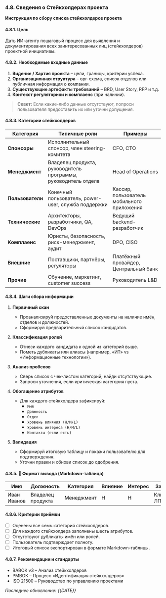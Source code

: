 
### 4.8. Сведения о Стейкхолдерах проекта 
**Инструкция по сбору списка стейкхолдеров проекта**

#### 4.8.1. Цель
Дать ИИ-агенту пошаговый процесс для выявления и документирования всех заинтересованных лиц (стейкхолдеров) проектной инициативы.

#### 4.8.2. Необходимые входные данные
1. **Видение / Хартия проекта** – цели, границы, критерии успеха.
2. **Организационная структура** – орг-схема, список отделов или публичная информация о компании.
3. **Существующие артефакты требований** – BRD, User Story, RFP и т.д.
4. **Контекст регуляторики и комплаенс** (при наличии).

> **Совет:** Если какие-либо данные отсутствуют, попроси пользователя предоставить их или уточни допущения.

#### 4.8.3. Категории стейкхолдеров

| Категория     | Типичные роли                               | Примеры                          |
|---------------|---------------------------------------------|----------------------------------|
| **Спонсоры**  | Исполнительный спонсор, член steering-комитета | CFO, CTO                        |
| **Менеджмент**| Владелец продукта, руководитель программы, руководитель отдела | Head of Operations |
| **Пользователи**| Конечный пользователь, power-user, служба поддержки | Кассир, пользователь мобильного приложения |
| **Технические**| Архитекторы, разработчики, QA, DevOps       | Ведущий backend-разработчик     |
| **Комплаенс** | Юристы, безопасность, риск-менеджмент, аудит | DPO, CISO                       |
| **Внешние**   | Поставщики, партнёры, регуляторы            | Платёжный провайдер, Центральный банк |
| **Прочие**    | Обучение, маркетинг, customer success       | Руководитель L&D                |

#### 4.8.4. Шаги сбора информации

1. **Первичный скан**
   - Проанализируй предоставленные документы на наличие имён, отделов и должностей.
   - Сформируй предварительный список кандидатов.

2. **Классификация ролей**
   - Отнеси каждого кандидата к одной из категорий выше.
   - Пометь дубликаты или алиасы (например, «ИТ» vs «Информационные технологии»).

3. **Анализ пробелов**
   - Сверь список с чек-листом категорий; найди отсутствующие.
   - Запроси уточнения, если критическая категория пуста.

4. **Обогащение атрибутов**
   - Для каждого стейкхолдера зафиксируй: 
     - `Имя`
     - `Должность`
     - `Отдел`
     - `Уровень влияния (H/M/L)`
     - `Уровень интереса (H/M/L)`
     - `Контакты (если есть)`

5. **Валидация**
   - Сформируй итоговую таблицу и покажи пользователю для подтверждения.
   - Уточни правки и обнови список до одобрения.

#### 4.8.5. 📄 Формат вывода (Markdown-таблица)

| Имя          | Должность         | Категория   | Влияние | Интерес | Заметки           |
|--------------|-------------------|-------------|---------|---------|-------------------|
| Иван Иванов  | Владелец продукта | Менеджмент  | H       | H       | Ключевой ЛПР      |

#### 4.8.6. Критерии приёмки
- [ ] Оценены все семь категорий стейкхолдеров.
- [ ] Для каждого стейкхолдера заполнены шесть атрибутов.
- [ ] Отсутствуют дубликаты имён или ролей.
- [ ] Пользователь подтверждает полноту.
- [ ] Итоговый список экспортирован в формате Markdown-таблицы.

#### 4.8.7. Рекомендации и стандарты
- BABOK v3 – Анализ стейкхолдеров
- PMBOK – Процесс «Идентификация стейкхолдеров»
- ISO 21500 – Руководство по управлению проектами

*Последнее обновление: {{DATE}}*